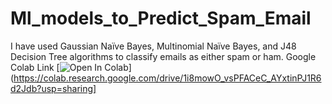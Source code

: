 # Ml_models_to_Predict_Spam_Email
I have used Gaussian Naïve Bayes, Multinomial Naïve Bayes, and J48 Decision Tree algorithms to classify emails as either spam or ham.
Google Colab Link
[![Open In Colab](https://colab.research.google.com/assets/colab-badge.svg)](https://colab.research.google.com/drive/1i8mowO_vsPFACeC_AYxtinPJ1R6d2Jdb?usp=sharing]
